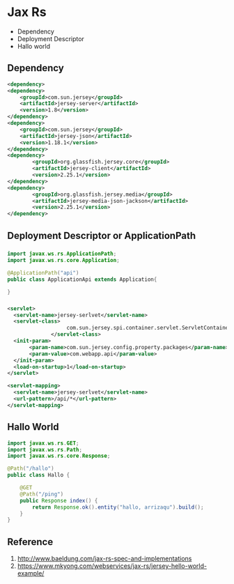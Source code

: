 # Jax Rs 
* Dependency
* Deployment Descriptor
* Hallo world

## Dependency 
```xml
<dependency>
<dependency>
	<groupId>com.sun.jersey</groupId>
	<artifactId>jersey-server</artifactId>
	<version>1.8</version>
</dependency>
<dependency>
	<groupId>com.sun.jersey</groupId>
	<artifactId>jersey-json</artifactId>
	<version>1.18.1</version>
</dependency>
<dependency>
    	<groupId>org.glassfish.jersey.core</groupId>
    	<artifactId>jersey-client</artifactId>
    	<version>2.25.1</version>
</dependency>
<dependency>
    	<groupId>org.glassfish.jersey.media</groupId>
    	<artifactId>jersey-media-json-jackson</artifactId>
    	<version>2.25.1</version>
</dependency>

```

## Deployment Descriptor or ApplicationPath
###
```java
import javax.ws.rs.ApplicationPath;
import javax.ws.rs.core.Application;

@ApplicationPath("api")
public class ApplicationApi extends Application{

}
```

###
```xml
<servlet>
  <servlet-name>jersey-serlvet</servlet-name>
  <servlet-class>
                   com.sun.jersey.spi.container.servlet.ServletContainer
              </servlet-class>
  <init-param>
       <param-name>com.sun.jersey.config.property.packages</param-name>
       <param-value>com.webapp.api</param-value>
  </init-param>
  <load-on-startup>1</load-on-startup>
</servlet>

<servlet-mapping>
  <servlet-name>jersey-serlvet</servlet-name>
  <url-pattern>/api/*</url-pattern>
</servlet-mapping>
```

## Hallo World
```java
import javax.ws.rs.GET;
import javax.ws.rs.Path;
import javax.ws.rs.core.Response;

@Path("/hallo")
public class Hallo {

	@GET
	@Path("/ping")
	public Response index() {
		return Response.ok().entity("hallo, arrizaqu").build();
	}
}
```

## Reference
1. http://www.baeldung.com/jax-rs-spec-and-implementations
2. https://www.mkyong.com/webservices/jax-rs/jersey-hello-world-example/
